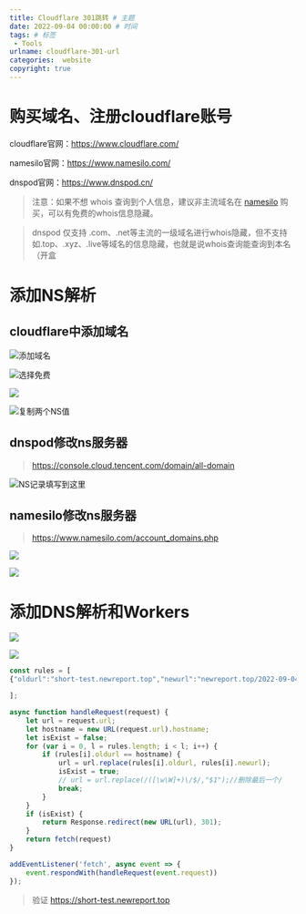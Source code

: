 ```yaml
---
title: Cloudflare 301跳转 # 主题
date: 2022-09-04 00:00:00 # 时间
tags: # 标签
 - Tools
urlname: cloudflare-301-url
categories:  website
copyright: true
---
```

# 购买域名、注册cloudflare账号
cloudflare官网：https://www.cloudflare.com/

namesilo官网：https://www.namesilo.com/

dnspod官网：https://www.dnspod.cn/

> 注意：如果不想 whois 查询到个人信息，建议非主流域名在 [namesilo](https://www.namesilo.com/) 购买，可以有免费的whois信息隐藏。

> dnspod 仅支持 .com、.net等主流的一级域名进行whois隐藏，但不支持如.top、.xyz、.live等域名的信息隐藏，也就是说whois查询能查询到本名（开盒
<!-- more -->  
# 添加NS解析
## cloudflare中添加域名
![添加域名](https://gd-obj-001.gd2.qingstor.com/haruki/blog/cn/2022/5F340345564EACF17BCA4B89B1E262779A2D32CABDE4F6E494D45E40FD42A7D2.png)

![选择免费](https://gd-obj-001.gd2.qingstor.com/haruki/blog/cn/2022/3528E49703BABDB9EE3B5E63E5A63EAE32C75D99FE32A1E2F7249A62FD1B7DE3.png)

![](https://gd-obj-001.gd2.qingstor.com/haruki/blog/cn/2022/4C146869F59CF5BF6400C5CE2CB63F98186F4DF75CFE5F86F720457FA97E01E9.png)

![复制两个NS值](https://gd-obj-001.gd2.qingstor.com/haruki/blog/cn/2022/829C11EA78DD0E39B8D94FA4DCAA06CC104F451282F6CC014D92CE7431C6A94C.png)

## dnspod修改ns服务器
> https://console.cloud.tencent.com/domain/all-domain

![NS记录填写到这里](https://gd-obj-001.gd2.qingstor.com/haruki/blog/cn/2022/63CDA084EA205938EFDD34965DA0B14777989D16F72A4BF9FCBAD5CABCE6F827.png)

## namesilo修改ns服务器
> https://www.namesilo.com/account_domains.php

![](https://gd-obj-001.gd2.qingstor.com/haruki/blog/cn/2022/B5DDEDA418F36157C835DA235BA775A9AC354B93EE763D05C05F83CADC9A77D5.png)


![](https://gd-obj-001.gd2.qingstor.com/haruki/blog/cn/2022/9FDF844D910F637DEB6C82647EC4E10E232B109A22E974EBEC582E07597BB683.png)

# 添加DNS解析和Workers

![](https://gd-obj-001.gd2.qingstor.com/haruki/blog/cn/2022/36C2EE20809A34E19037B12D9B2971DB4EF122F94257EDDE75CB0B5D11D98360.png)

![](https://gd-obj-001.gd2.qingstor.com/haruki/blog/cn/2022/3F56F1DF013E32CF757E9E5CA95085FFA826168441F5969D356CD5D8834E13D4.png)


```JavaScript
const rules = [
{"oldurl":"short-test.newreport.top","newurl":"newreport.top/2022-09-04/cloudflare-301-url"},

];

async function handleRequest(request) {
    let url = request.url;
    let hostname = new URL(request.url).hostname;
    let isExist = false;
    for (var i = 0, l = rules.length; i < l; i++) {
        if (rules[i].oldurl == hostname) {
            url = url.replace(rules[i].oldurl, rules[i].newurl);
            isExist = true;
            // url = url.replace(/([\w\W]+)\/$/,"$1");//删除最后一个/
            break;
        }
    }
    if (isExist) {
        return Response.redirect(new URL(url), 301);
    }
    return fetch(request)
}

addEventListener('fetch', async event => {
    event.respondWith(handleRequest(event.request))
});
```
> 验证 https://short-test.newreport.top